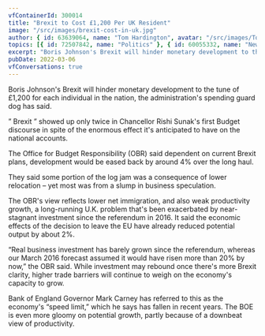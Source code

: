 ```yaml
---
vfContainerId: 300014
title: "Brexit to Cost £1,200 Per UK Resident"
image: "/src/images/brexit-cost-in-uk.jpg"
author: { id: 63639064, name: "Tom Hardington", avatar: "/src/images/TomHardington.jpg" }
topics: [{ id: 72507842, name: "Politics" }, { id: 60055332, name: "News" }]
excerpt: "Boris Johnson's Brexit will hinder monetary development to the tune of £1,200 for each individual in the nation, the administration's spending guard dog has said."
pubDate: 2022-03-06
vfConversations: true
---
```


Boris Johnson's Brexit will hinder monetary development to the tune of £1,200 for each individual in the nation, the administration's spending guard dog has said.

” Brexit ” showed up only twice in Chancellor Rishi Sunak's first Budget discourse in spite of the enormous effect it's anticipated to have on the national accounts.

The Office for Budget Responsibility (OBR) said dependent on current Brexit plans, development would be eased back by around 4% over the long haul.

<div class="viafoura not-prose">
  <vf-conversation-starter target="vf-conversations-container"></vf-conversation-starter>
</div>

They said some portion of the log jam was a consequence of lower relocation – yet most was from a slump in business speculation.

The OBR's view reflects lower net immigration, and also weak productivity growth, a long-running U.K. problem that's been exacerbated by near-stagnant investment since the referendum in 2016. It said the economic effects of the decision to leave the EU have already reduced potential output by about 2%.

<div class="viafoura not-prose">
  <vf-content-recirculation
    title="Trending Conversations"
    limit="5"
    days-published="1"
    trend-window="1"
    sort="comments"
  ></vf-content-recirculation>
</div>

“Real business investment has barely grown since the referendum, whereas our March 2016 forecast assumed it would have risen more than 20% by now,” the OBR said. While investment may rebound once there's more Brexit clarity, higher trade barriers will continue to weigh on the economy's capacity to grow.

Bank of England Governor Mark Carney has referred to this as the economy's “speed limit,” which he says has fallen in recent years. The BOE is even more gloomy on potential growth, partly because of a downbeat view of productivity.
